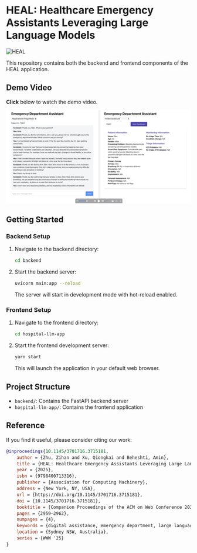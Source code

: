 # HEAL: Healthcare Emergency Assistants Leveraging Large Language Models


![HEAL](./HEAL%20Process.png)

This repository contains both the backend and frontend components of the HEAL application.

## Demo Video

**Click** below to watch the demo video.

[![HEAL Demo](demo_cover.jpeg)](https://youtu.be/qFew6FUd1gU)

## Getting Started

### Backend Setup
1. Navigate to the backend directory:
   ```bash
   cd backend
   ```

2. Start the backend server:
   ```bash
   uvicorn main:app --reload
   ```
   The server will start in development mode with hot-reload enabled.

### Frontend Setup
1. Navigate to the frontend directory:
   ```bash
   cd hospital-llm-app
   ```

2. Start the frontend development server:
   ```bash
   yarn start
   ```
   This will launch the application in your default web browser.

## Project Structure
- `backend/`: Contains the FastAPI backend server
- `hospital-llm-app/`: Contains the frontend application

## Reference
If you find it useful, please consider citing our work:

```bibtex
@inproceedings{10.1145/3701716.3715181,
    author = {Zhu, Zihan and Xu, Qiongkai and Beheshti, Amin},
    title = {HEAL: Healthcare Emergency Assistants Leveraging Large Language Models},
    year = {2025},
    isbn = {9798400713316},
    publisher = {Association for Computing Machinery},
    address = {New York, NY, USA},
    url = {https://doi.org/10.1145/3701716.3715181},
    doi = {10.1145/3701716.3715181},
    booktitle = {Companion Proceedings of the ACM on Web Conference 2025},
    pages = {2959–2962},
    numpages = {4},
    keywords = {digital assistance, emergency department, large language model, triage categorization},
    location = {Sydney NSW, Australia},
    series = {WWW '25}
}
```
